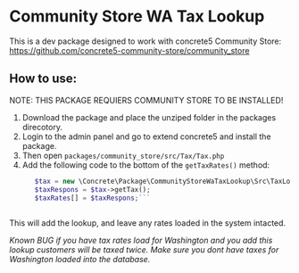# Community Store WA Tax Lookup
This is a dev package designed to work with concrete5 Community Store: https://github.com/concrete5-community-store/community_store

## How to use:
NOTE: THIS PACKAGE REQUIERS COMMUNITY STORE TO BE INSTALLED!

1. Download the package and place the unziped folder in the packages direcotory. 
2. Login to the admin panel and go to extend concrete5 and install the package.
3. Then open `packages/community_store/src/Tax/Tax.php`
4. Add the following code to the bottom of the `getTaxRates()` method:
    ```php
       $tax = new \Concrete\Package\CommunityStoreWaTaxLookup\Src\TaxLookup();
       $taxRespons = $tax->getTax();
       $taxRates[] = $taxRespons;```
       
This will add the lookup, and leave any rates loaded in the system intacted. 

*Known BUG if you have tax rates load for Washington and you add this lookup customers will be taxed twice.  Make sure you dont have taxes for Washington loaded into the database.*
